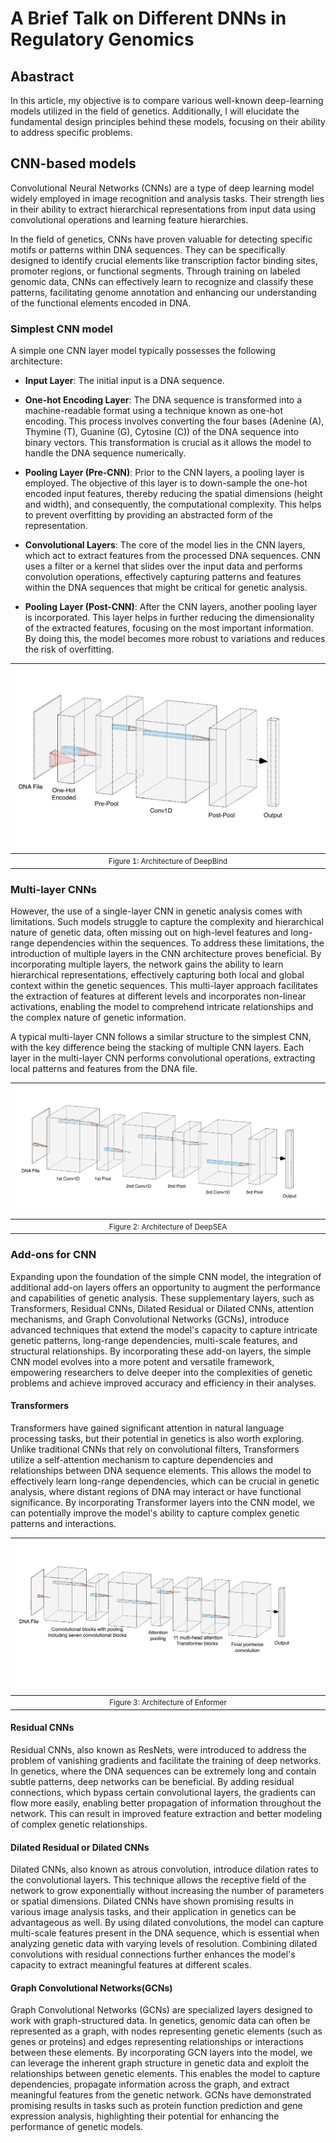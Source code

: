 # A Brief Talk on Different DNNs in Regulatory Genomics

## Abastract

In this article, my objective is to compare various well-known deep-learning models utilized in the field of genetics. Additionally, I will elucidate the fundamental design principles behind these models, focusing on their ability to address specific problems.

## CNN-based models

Convolutional Neural Networks (CNNs) are a type of deep learning model widely employed in image recognition and analysis tasks. Their strength lies in their ability to extract hierarchical representations from input data using convolutional operations and learning feature hierarchies.

In the field of genetics, CNNs have proven valuable for detecting specific motifs or patterns within DNA sequences. They can be specifically designed to identify crucial elements like transcription factor binding sites, promoter regions, or functional segments. Through training on labeled genomic data, CNNs can effectively learn to recognize and classify these patterns, facilitating genome annotation and enhancing our understanding of the functional elements encoded in DNA.

### Simplest CNN model

A simple one CNN layer model typically possesses the following architecture:

- **Input Layer**: The initial input is a DNA sequence. 

- **One-hot Encoding Layer**: The DNA sequence is transformed into a machine-readable format using a technique known as one-hot encoding. This process involves converting the four bases (Adenine (A), Thymine (T), Guanine (G), Cytosine (C)) of the DNA sequence into binary vectors. This transformation is crucial as it allows the model to handle the DNA sequence numerically.

- **Pooling Layer (Pre-CNN)**: Prior to the CNN layers, a pooling layer is employed. The objective of this layer is to down-sample the one-hot encoded input features, thereby reducing the spatial dimensions (height and width), and consequently, the computational complexity. This helps to prevent overfitting by providing an abstracted form of the representation.

- **Convolutional Layers**: The core of the model lies in the CNN layers, which act to extract features from the processed DNA sequences. CNN uses a filter or a kernel that slides over the input data and performs convolution operations, effectively capturing patterns and features within the DNA sequences that might be critical for genetic analysis.

- **Pooling Layer (Post-CNN)**: After the CNN layers, another pooling layer is incorporated. This layer helps in further reducing the dimensionality of the extracted features, focusing on the most important information. By doing this, the model becomes more robust to variations and reduces the risk of overfitting.

| ![](assets/Figure_7.png)|
|:--:|
| <small>Figure 1: Architecture of DeepBind</small>|

### Multi-layer CNNs
However, the use of a single-layer CNN in genetic analysis comes with limitations. Such models struggle to capture the complexity and hierarchical nature of genetic data, often missing out on high-level features and long-range dependencies within the sequences. To address these limitations, the introduction of multiple layers in the CNN architecture proves beneficial. By incorporating multiple layers, the network gains the ability to learn hierarchical representations, effectively capturing both local and global context within the genetic sequences. This multi-layer approach facilitates the extraction of features at different levels and incorporates non-linear activations, enabling the model to comprehend intricate relationships and the complex nature of genetic information.

A typical multi-layer CNN follows a similar structure to the simplest CNN, with the key difference being the stacking of multiple CNN layers. Each layer in the multi-layer CNN performs convolutional operations, extracting local patterns and features from the DNA file. 

| ![](assets/Figure_8.png)|
|:--:|
| <small>Figure 2: Architecture of DeepSEA</small>|

### Add-ons for CNN
Expanding upon the foundation of the simple CNN model, the integration of additional add-on layers offers an opportunity to augment the performance and capabilities of genetic analysis. These supplementary layers, such as Transformers, Residual CNNs, Dilated Residual or Dilated CNNs, attention mechanisms, and Graph Convolutional Networks (GCNs), introduce advanced techniques that extend the model's capacity to capture intricate genetic patterns, long-range dependencies, multi-scale features, and structural relationships. By incorporating these add-on layers, the simple CNN model evolves into a more potent and versatile framework, empowering researchers to delve deeper into the complexities of genetic problems and achieve improved accuracy and efficiency in their analyses.

#### Transformers
Transformers have gained significant attention in natural language processing tasks, but their potential in genetics is also worth exploring. Unlike traditional CNNs that rely on convolutional filters, Transformers utilize a self-attention mechanism to capture dependencies and relationships between DNA sequence elements. This allows the model to effectively learn long-range dependencies, which can be crucial in genetic analysis, where distant regions of DNA may interact or have functional significance. By incorporating Transformer layers into the CNN model, we can potentially improve the model's ability to capture complex genetic patterns and interactions.

| ![](assets/Figure_9.png)|
|:--:|
| <small>Figure 3: Architecture of Enformer</small>|

#### Residual CNNs
Residual CNNs, also known as ResNets, were introduced to address the problem of vanishing gradients and facilitate the training of deep networks. In genetics, where the DNA sequences can be extremely long and contain subtle patterns, deep networks can be beneficial. By adding residual connections, which bypass certain convolutional layers, the gradients can flow more easily, enabling better propagation of information throughout the network. This can result in improved feature extraction and better modeling of complex genetic relationships.

#### Dilated Residual or Dilated CNNs
Dilated CNNs, also known as atrous convolution, introduce dilation rates to the convolutional layers. This technique allows the receptive field of the network to grow exponentially without increasing the number of parameters or spatial dimensions. Dilated CNNs have shown promising results in various image analysis tasks, and their application in genetics can be advantageous as well. By using dilated convolutions, the model can capture multi-scale features present in the DNA sequence, which is essential when analyzing genetic data with varying levels of resolution. Combining dilated convolutions with residual connections further enhances the model's capacity to extract meaningful features at different scales.

#### Graph Convolutional Networks(GCNs)
Graph Convolutional Networks (GCNs) are specialized layers designed to work with graph-structured data. In genetics, genomic data can often be represented as a graph, with nodes representing genetic elements (such as genes or proteins) and edges representing relationships or interactions between these elements. By incorporating GCN layers into the model, we can leverage the inherent graph structure in genetic data and exploit the relationships between genetic elements. This enables the model to capture dependencies, propagate information across the graph, and extract meaningful features from the genetic network. GCNs have demonstrated promising results in tasks such as protein function prediction and gene expression analysis, highlighting their potential for enhancing the performance of genetic models.


[^1]: Kelley, David R., Jasper Snoek, and John L. Rinn. “Basset: Learning the Regulatory Code of the Accessible Genome with Deep Convolutional Neural Networks.” Genome Research 26, no. 7 (July 2016): 990–99. https://doi.org/10.1101/gr.200535.115.
